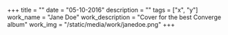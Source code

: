 +++
title = ""
date = "05-10-2016"
description = ""
tags = ["x", "y"]
work_name = "Jane Doe"
work_description = "Cover for the best Converge album"
work_img = "/static/media/work/janedoe.png"
+++
